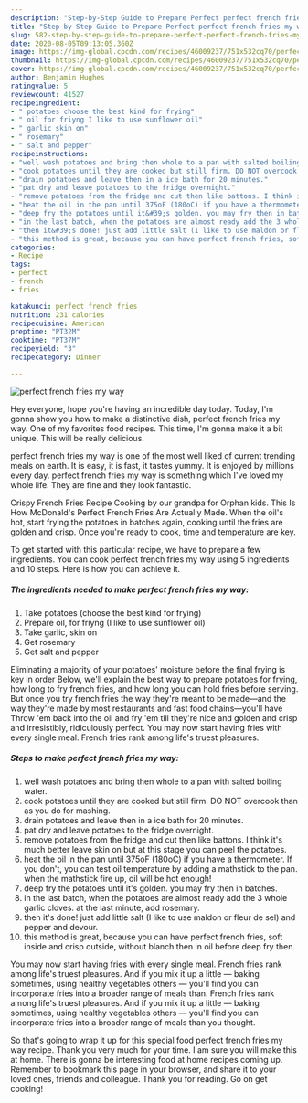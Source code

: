 ```yaml
---
description: "Step-by-Step Guide to Prepare Perfect perfect french fries my way"
title: "Step-by-Step Guide to Prepare Perfect perfect french fries my way"
slug: 582-step-by-step-guide-to-prepare-perfect-perfect-french-fries-my-way
date: 2020-08-05T09:13:05.360Z
image: https://img-global.cpcdn.com/recipes/46009237/751x532cq70/perfect-french-fries-my-way-recipe-main-photo.jpg
thumbnail: https://img-global.cpcdn.com/recipes/46009237/751x532cq70/perfect-french-fries-my-way-recipe-main-photo.jpg
cover: https://img-global.cpcdn.com/recipes/46009237/751x532cq70/perfect-french-fries-my-way-recipe-main-photo.jpg
author: Benjamin Hughes
ratingvalue: 5
reviewcount: 41527
recipeingredient:
- " potatoes choose the best kind for frying"
- " oil for friyng I like to use sunflower oil"
- " garlic skin on"
- " rosemary"
- " salt and pepper"
recipeinstructions:
- "well wash potatoes and bring then whole to a pan with salted boiling water."
- "cook potatoes until they are cooked but still firm. DO NOT overcook than as you do for mashing."
- "drain potatoes and leave then in a ice bath for 20 minutes."
- "pat dry and leave potatoes to the fridge overnight."
- "remove potatoes from the fridge and cut then like battons. I think it&#39;s much better leave skin on but at this stage you can peel the potatoes."
- "heat the oil in the pan until 375oF (180oC) if you have a thermometer. If you don&#39;t, you can test oil temperature by adding a mathstick to the pan. when the mathstick fire up, oil will be hot enough!"
- "deep fry the potatoes until it&#39;s golden. you may fry then in batches."
- "in the last batch, when the potatoes are almost ready add the 3 whole garlic cloves. at the last minute, add rosemary."
- "then it&#39;s done! just add little salt (I like to use maldon or fleur de sel) and pepper and devour."
- "this method is great, because you can have perfect french fries, soft inside and crisp outside, without blanch then in oil before deep fry then."
categories:
- Recipe
tags:
- perfect
- french
- fries

katakunci: perfect french fries 
nutrition: 231 calories
recipecuisine: American
preptime: "PT32M"
cooktime: "PT37M"
recipeyield: "3"
recipecategory: Dinner

---
```



![perfect french fries my way](https://img-global.cpcdn.com/recipes/46009237/751x532cq70/perfect-french-fries-my-way-recipe-main-photo.jpg)

Hey everyone, hope you're having an incredible day today. Today, I'm gonna show you how to make a distinctive dish, perfect french fries my way. One of my favorites food recipes. This time, I'm gonna make it a bit unique. This will be really delicious.

perfect french fries my way is one of the most well liked of current trending meals on earth. It is easy, it is fast, it tastes yummy. It is enjoyed by millions every day. perfect french fries my way is something which I've loved my whole life. They are fine and they look fantastic.

Crispy French Fries Recipe Cooking by our grandpa for Orphan kids. This Is How McDonald&#39;s Perfect French Fries Are Actually Made. When the oil&#39;s hot, start frying the potatoes in batches again, cooking until the fries are golden and crisp. Once you&#39;re ready to cook, time and temperature are key.


To get started with this particular recipe, we have to prepare a few ingredients. You can cook perfect french fries my way using 5 ingredients and 10 steps. Here is how you can achieve it.

<!--inarticleads1-->

##### The ingredients needed to make perfect french fries my way:

1. Take  potatoes (choose the best kind for frying)
1. Prepare  oil, for friyng (I like to use sunflower oil)
1. Take  garlic, skin on
1. Get  rosemary
1. Get  salt and pepper


Eliminating a majority of your potatoes&#39; moisture before the final frying is key in order Below, we&#39;ll explain the best way to prepare potatoes for frying, how long to fry french fries, and how long you can hold fries before serving. But once you try french fries the way they&#39;re meant to be made—and the way they&#39;re made by most restaurants and fast food chains—you&#39;ll have Throw &#39;em back into the oil and fry &#39;em till they&#39;re nice and golden and crisp and irresistibly, ridiculously perfect. You may now start having fries with every single meal. French fries rank among life&#39;s truest pleasures. 

<!--inarticleads2-->

##### Steps to make perfect french fries my way:

1. well wash potatoes and bring then whole to a pan with salted boiling water.
1. cook potatoes until they are cooked but still firm. DO NOT overcook than as you do for mashing.
1. drain potatoes and leave then in a ice bath for 20 minutes.
1. pat dry and leave potatoes to the fridge overnight.
1. remove potatoes from the fridge and cut then like battons. I think it&#39;s much better leave skin on but at this stage you can peel the potatoes.
1. heat the oil in the pan until 375oF (180oC) if you have a thermometer. If you don&#39;t, you can test oil temperature by adding a mathstick to the pan. when the mathstick fire up, oil will be hot enough!
1. deep fry the potatoes until it&#39;s golden. you may fry then in batches.
1. in the last batch, when the potatoes are almost ready add the 3 whole garlic cloves. at the last minute, add rosemary.
1. then it&#39;s done! just add little salt (I like to use maldon or fleur de sel) and pepper and devour.
1. this method is great, because you can have perfect french fries, soft inside and crisp outside, without blanch then in oil before deep fry then.


You may now start having fries with every single meal. French fries rank among life&#39;s truest pleasures. And if you mix it up a little — baking sometimes, using healthy vegetables others — you&#39;ll find you can incorporate fries into a broader range of meals than. French fries rank among life&#39;s truest pleasures. And if you mix it up a little — baking sometimes, using healthy vegetables others — you&#39;ll find you can incorporate fries into a broader range of meals than you thought. 

So that's going to wrap it up for this special food perfect french fries my way recipe. Thank you very much for your time. I am sure you will make this at home. There is gonna be interesting food at home recipes coming up. Remember to bookmark this page in your browser, and share it to your loved ones, friends and colleague. Thank you for reading. Go on get cooking!
